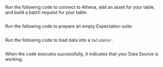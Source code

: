 Run the following code to connect to Athena, add an asset for your table, and build a batch request for your table:

```python title="Python" name="docs/docusaurus/docs/snippets/athena_python_example.py Connect and Build Batch Request"

```

Run the following code to prepare an empty Expectation suite:


```python title="Python" name="docs/docusaurus/docs/snippets/athena_python_example.py Create Expectation Suite"

```

Run the following code to load data into a `Validator`:

```python title="Python" name="docs/docusaurus/docs/snippets/athena_python_example.py Test Datasource with Validator"

```

When the code executes successfully, it indicates that your Data Source is working.